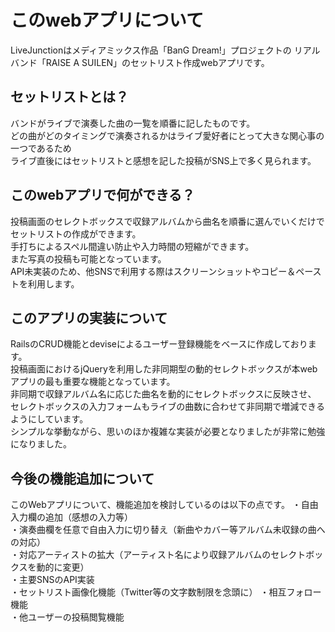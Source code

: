 # このwebアプリについて

LiveJunctionはメディアミックス作品「BanG Dream!」プロジェクトの
リアルバンド「RAISE A SUILEN」のセットリスト作成webアプリです。

## セットリストとは？
バンドがライブで演奏した曲の一覧を順番に記したものです。  
どの曲がどのタイミングで演奏されるかはライブ愛好者にとって大きな関心事の一つであるため  
ライブ直後にはセットリストと感想を記した投稿がSNS上で多く見られます。

## このwebアプリで何ができる？

投稿画面のセレクトボックスで収録アルバムから曲名を順番に選んでいくだけでセットリストの作成ができます。  
手打ちによるスペル間違い防止や入力時間の短縮ができます。  
また写真の投稿も可能となっています。  
API未実装のため、他SNSで利用する際はスクリーンショットやコピー＆ペーストを利用します。

## このアプリの実装について

RailsのCRUD機能とdeviseによるユーザー登録機能をベースに作成しております。  
投稿画面におけるjQueryを利用した非同期型の動的セレクトボックスが本webアプリの最も重要な機能となっています。  
非同期で収録アルバム名に応じた曲名を動的にセレクトボックスに反映させ、  
セレクトボックスの入力フォームもライブの曲数に合わせて非同期で増減できるようにしています。  
シンプルな挙動ながら、思いのほか複雑な実装が必要となりましたが非常に勉強になりました。

## 今後の機能追加について

このWebアプリについて、機能追加を検討しているのは以下の点です。
・自由入力欄の追加（感想の入力等）  
・演奏曲欄を任意で自由入力に切り替え（新曲やカバー等アルバム未収録の曲への対応）  
・対応アーティストの拡大（アーティスト名により収録アルバムのセレクトボックスを動的に変更）  
・主要SNSのAPI実装  
・セットリスト画像化機能（Twitter等の文字数制限を念頭に）
・相互フォロー機能  
・他ユーザーの投稿閲覧機能
